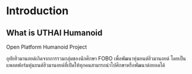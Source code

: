 # Introduction

## What is UTHAI Humanoid

Open Platform Humanoid Project

อุทัยฮิวมานอยด์เกิดจากการรวมกลุ่มของนักศึกษา FOBO เพื่อพัฒนาหุ่นยนต์ฮิวมานอยด์ โดยเป็นแพลตฟอร์มหุ่นยนต์ฮิวมานอยด์ที่เปิดให้ทุกคนสามารถนำไปศึกษาหรือพัฒนาต่อยอดได้

